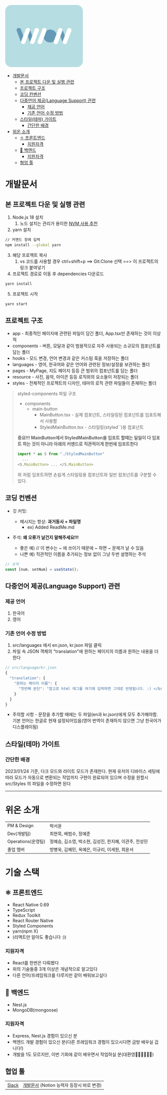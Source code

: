 <img
  src="src/resource/logo.png"
  alt="위온 로고"
  style = "width: 250px; height: 200px; border-radius: 20px"
/>

- [개발문서](#개발문서)
  - [본 프로젝트 다운 및 실행 관련](#본-프로젝트-다운-및-실행-관련)
  - [프로젝트 구조](#프로젝트-구조)
  - [코딩 컨벤션](#코딩-컨벤션)
  - [다중언어 제공(Language Support) 관련](#다중언어-제공language-support-관련)
    - [제공 언어](#제공-언어)
    - [기존 언어 수정 방법](#기존-언어-수정-방법)
  - [스타일(테마) 가이트](#스타일테마-가이트)
    - [간단한 배경](#간단한-배경)
- [위온 소개](#위온-소개)
  - [⚛️ 프론트엔드](#️-프론트엔드)
    - [지원자격](#지원자격)
  - [🐬 백엔드](#-백엔드)
    - [지원자격](#지원자격-1)
  - [협업 툴](#협업-툴)

# 개발문서

## 본 프로젝트 다운 및 실행 관련

1. Node.js 18 설치
   1. 노드 설치는 관리가 용이한 [NVM 사용 추천](https://github.com/coreybutler/nvm-windows)
2. yarn 설치

```bash
// 커멘드 창에 입력
npm install --global yarn
```

3. 해당 프로젝트 복사
   1. vs 코드를 사용할 경우 ctrl+shift+p ==> Git:Clone 선택 ==> 이 프로젝트의 링크 붙여넣기
4. 프로젝트 경로로 이동 후 dependencies 다운로드

```bash
yarn install
```

5. 프로젝트 시작

```bash
yarn start
```

## 프로젝트 구조

- app - 최종적인 페이지에 관련된 파일이 담긴 폴더, App.tsx만 존재하는 것이 이상적
- components - 버튼, 모달과 같이 범용적으로 자주 사용되는 소규모의 컴포넌트를 담는 폴더
- hooks - 모드 변경, 언어 변경과 같은 커스텀 훅을 저장하는 폴더
- languages - 영어, 한국어와 같은 언어와 관련된 정보/설정을 보관하는 폴더
- pages - MyPage, 지도 페이지 등등 큰 범위의 컴포넌트를 담는 폴더
- resource - 사진, 음악, 아이콘 등등 로직외의 요소들이 저장되는 폴더
- styles - 전체적인 프로젝트의 디자인, 테마의 로직 관련 파일들이 존재하는 폴더

> styled-components 파일 구조
>
> - components
>   - main-button
>     - MainButton.tsx - 실제 컴포넌트, 스타일링된 컴포넌트를 임포트해서 사용함
>     - StyledMainButton.tsx - 스타일링(styled``)용 컴포넌트
>
> **중요!!! MainButton에서 StyledMainButton을 임포트 할때는 일일이 다 임포트 하는 것이 아니라 아래의 커멘드로 직관적이게 한번에 임포트한다**
>
> ```js
> import * as S from "./StyledMainButton"
>   ...
> <S.MainButton> ... </S.MainButton>
> ```
>
> 위 처럼 임포트하면 손쉽게 스타일링용 컴포넌트와 일반 컴포넌트를 구분할 수 있다.

## 코딩 컨벤션

- 깃 커밋:

  - 메시지는 항상: **과거동사 + 파일명**
    - ex) Added ReadMe.md

- 주석: **왜 오류가 날건지 말해주세요!!!**
  - 좋은 예) // 이 변수는 ~ 에 쓰이기 때문에 ~ 하면 ~ 문제가 날 수 있음
  - 나쁜 예) 직관적인 이름을 추가되는 정보 없이 그냥 두번 설명하는 주석

```js
// 숫자
const [num, setNum] = useState();
```

## 다중언어 제공(Language Support) 관련

### 제공 언어

1. 한국어
2. 영어

### 기존 언어 수정 방법

1. src/languages 에서 en.json, kr.json 파일 클릭
2. 파일 속 JSON 객체의 "translation"에 원하는 페이지의 이름과 원하는 내용을 더한다

```js
// src/language/kr.json
{
  "translation": {
    "원하는 페이지 이름": {
      "첫번째 문단": "참고로 html 태그를 여기에 입력하면 그대로 반영됩니다. :) </br> 아 언어 수정하는거 <b>너무</b> 어려움... 그냥 까불지 말고 번역 API 쓸껄... 그게 더 어려웠을라나?"
    }
  }
}

```

- 주의할 사항 - 문장을 추가할 때에는 두 파일(en과 kr.json)에게 모두 추가해야함. 기본 언어는 한글로 현재 설정되어있음(영어 번역이 존재하지 않으면 그냥 한국어가 디스플레이됨)

## 스타일(테마) 가이트

### 간단한 배경

2023/01/24 기준, 다크 모드와 라이트 모드가 존재한다. 현재 유저의 디바이스 세팅에 따라 모드가 자동으로 변환되는 작업까지 구현이 완료되어 있으며 수정을 원할시 src/Styles 의 파일을 수정하면 된다

---

# 위온 소개

<table>
  <tr>
    <td>PM & Design</td>
    <td>박서윤</td>
  </tr>
  <tr>
    <td>Dev(개발팀)</td>
    <td>최현묵, 배범수, 정예준</td>
  </tr>
  <tr>
    <td>Operations(운영팀)</td>
    <td>정예승, 김소영, 박소현, 김성진, 한지혜, 이관주, 전성민</td>
  </tr>
  <tr>
    <td>졸업 멤버</td>
    <td>방병욱, 김혜민, 옥예은, 이규리, 이세원, 최윤서</td>
  </tr>
</table>

<h1>기술 스택</h1>

## ⚛️ 프론트엔드

- React Native 0.69
- TypeScript
- Redux Toolkit
- React Router Native
- Styled Components
- yarn(npm X)
- (리액트만 알아도 좋습니다 :))

### 지원자격

- React를 한번은 다뤄봤다
- 위의 기술들중 3개 이상은 개념적으로 알고있다
- 다른 언어/프레임워크를 다루지만 같이 배워보고싶다

## 🐬 백엔드

- Nest.js
- MongoDB(mongoose)

### 지원자격

- Express, Nest.js 경험이 있으신 분
- 백엔드 개발 경험이 있으신 분(다른 프레임워크 경험이 있으시다면 금방 배우실 겁니다!)
- 개발을 1도 모르지만, 이번 기회에 같이 배우면서 작업하실 분(대환영🙇‍♂🙇‍♂🙇‍♂)

## 협업 툴

<table>
  <tr>
    <td>
      <a
        href="https://join.slack.com/t/wion-workspace/shared_invite/zt-1dos1w7pv-dlyTmDmkOjYp5pjs7kHS8w"
        >Slack</a
      >
    </td>
    <td>
      <a
        href="https://docs.google.com/document/d/1Sbs515iTLo5PZHlzADYajagYliFWSaWuGYZVU1Ljczo/edit?usp=sharing"
        >개발문서</a
      >
      (Notion 능력자 등장시 바로 변경)
    </td>
  </tr>
</table>
